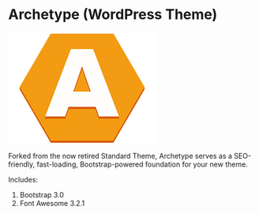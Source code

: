 # Archetype (WordPress Theme)

![Archetype](./screenshot.png "Archetype")

Forked from the now retired Standard Theme, Archetype serves as a SEO-friendly, fast-loading, Bootstrap-powered foundation for your new theme.

Includes:

1. Bootstrap 3.0
1. Font Awesome 3.2.1